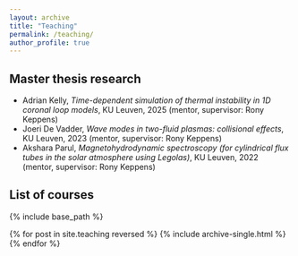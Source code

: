 ```yaml
---
layout: archive
title: "Teaching"
permalink: /teaching/
author_profile: true
---
```


## Master thesis research
* Adrian Kelly, _Time-dependent simulation of thermal instability in 1D coronal loop models_, KU Leuven, 2025 (mentor, supervisor: Rony Keppens)
* Joeri De Vadder, _Wave modes in two-fluid plasmas: collisional effects_, KU Leuven, 2023 (mentor, supervisor: Rony Keppens)
* Akshara Parul, _Magnetohydrodynamic spectroscopy (for cylindrical flux tubes in the solar atmosphere using Legolas)_, KU Leuven, 2022 (mentor, supervisor: Rony Keppens)

## List of courses

{% include base_path %}

{% for post in site.teaching reversed %}
  {% include archive-single.html %}
{% endfor %}
